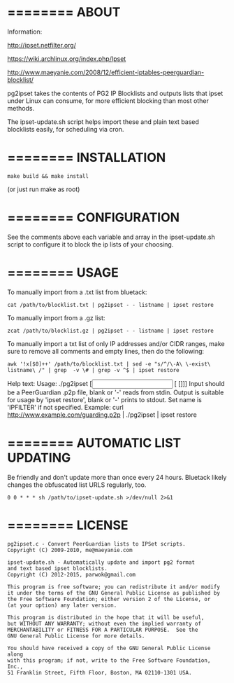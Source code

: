 ========
ABOUT
========

Information:

http://ipset.netfilter.org/

https://wiki.archlinux.org/index.php/Ipset

http://www.maeyanie.com/2008/12/efficient-iptables-peerguardian-blocklist/


pg2ipset takes the contents of PG2 IP Blocklists and outputs lists that
ipset under Linux can consume, for more efficient blocking than most 
other methods. 

The ipset-update.sh script helps import these and
plain text based blocklists easily, for scheduling via cron.


========
INSTALLATION
========

```make build && make install```

(or just run make as root)

========
CONFIGURATION
========

See the comments above each variable and array in the ipset-update.sh
script to configure it to block the ip lists of your choosing.

========
USAGE
========

To manually import from a .txt list from bluetack:

```cat /path/to/blocklist.txt | pg2ipset - - listname | ipset restore```


To manually import from a .gz list:

```zcat /path/to/blocklist.gz | pg2ipset - - listname | ipset restore```

	
To manually import a txt list of only IP addresses and/or CIDR ranges, 
make sure to remove all comments and empty lines, then do the following:

```awk '!x[$0]++' /path/to/blocklist.txt | sed -e "s/^/\-A\ \-exist\ listname\ /" | grep  -v \# | grep -v ^$ | ipset restore```


Help text:
	Usage: ./pg2ipset [<input> [<output> [<set name>]]]
	Input should be a PeerGuardian .p2p file, blank or '-' reads from stdin.
	Output is suitable for usage by 'ipset restore', blank or '-' prints to stdout.
	Set name is 'IPFILTER' if not specified.
	Example: curl http://www.example.com/guarding.p2p | ./pg2ipset | ipset restore

========
AUTOMATIC LIST UPDATING
========

Be friendly and don't update more than once every 24 hours. Bluetack likely
changes the obfuscated list URLS regularly, too.

```0 0 * * * sh /path/to/ipset-update.sh >/dev/null 2>&1```

========
LICENSE
========

	pg2ipset.c - Convert PeerGuardian lists to IPSet scripts.
	Copyright (C) 2009-2010, me@maeyanie.com
	
	ipset-update.sh - Automatically update and import pg2 format
	and text based ipset blocklists.
	Copyright (C) 2012-2015, parwok@gmail.com

	This program is free software; you can redistribute it and/or modify
	it under the terms of the GNU General Public License as published by
	the Free Software Foundation; either version 2 of the License, or
	(at your option) any later version.

	This program is distributed in the hope that it will be useful,
	but WITHOUT ANY WARRANTY; without even the implied warranty of
	MERCHANTABILITY or FITNESS FOR A PARTICULAR PURPOSE.  See the
	GNU General Public License for more details.

	You should have received a copy of the GNU General Public License along
	with this program; if not, write to the Free Software Foundation, Inc.,
	51 Franklin Street, Fifth Floor, Boston, MA 02110-1301 USA.
